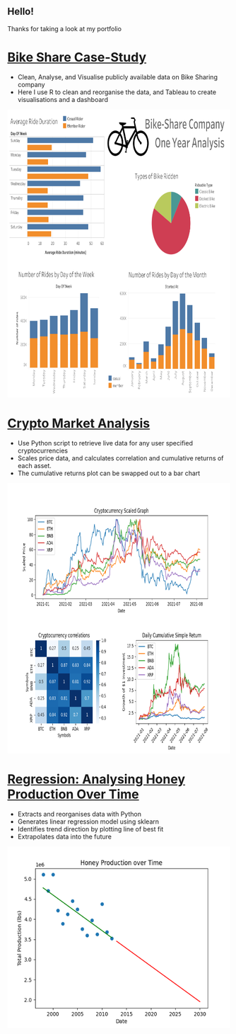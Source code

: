 ## Hello!
Thanks for taking a look at my portfolio

# [Bike Share Case-Study](https://github.com/JohnnyDuffy/DataPortfolio/tree/main/Bike%20Share%20Case-study)
* Clean, Analyse, and Visualise publicly available data on Bike Sharing company
* Here I use R to clean and reorganise the data, and Tableau to create visualisations and a dashboard
<p align="center">
<img src="Bike Share Case-study/resources/BikeDashboard.png" width="800" height="650">
</p>

# [Crypto Market Analysis](https://github.com/JohnnyDuffy/Portfolio/blob/main/CryptoMarketAnalysis.py)
* Use Python script to retrieve live data for any user specified cryptocurrencies
* Scales price data, and calculates correlation and cumulative returns of each asset. 
* The cumulative returns plot can be swapped out to a bar chart
<p align="center">
<img src="Crypto Market Analysis/CMA.png" width="800" height="610">
</p>

# [Regression: Analysing Honey Production Over Time](https://github.com/JohnnyDuffy/DataPortfolio/blob/main/LinearRegression/Regression.py)
* Extracts and reorganises data with Python
* Generates linear regression model using sklearn
* Identifies trend direction by plotting line of best fit
* Extrapolates data into the future
<p align="center">
<img src="LinearRegression/REG.png" width="550" height="410">
</p>
